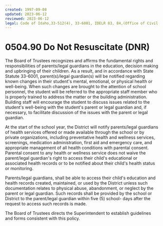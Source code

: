 ```yaml
---
created: 1997-09-08
updated: 2023-06-12
reviewed: 2023-06-12
legal: Code of Idaho,33-512(4), 33-6001, IDELR 83, 84,(Office of Civil Rights, Mar. 31, 1994),
---
```


# 0504.90 Do Not Resuscitate (DNR)

The Board of Trustees recognizes and affirms the fundamental rights and responsibilities of parents/legal guardians in the education, decision making and upbringing of their children. As a result, and in accordance with State Statute 33-6001, parent(s)/legal guardian(s) will be notified regarding known changes in their student's mental, emotional, or physical health or well-being. When such changes are brought to the attention of school personnel, the student will be referred to the appropriate staff member who is properly trained to address the matter or the building administration. Building staff will encourage the student to discuss issues related to the student's well-being with the student's parent or legal guardian and, if necessary, to facilitate discussion of the issues with the parent or legal guardian.

At the start of the school year, the District will notify parents/legal guardians of health services offered or made available through the school or by private organizations, including preventative health and wellness services, screenings, medication administration, first aid and emergency care, and appropriate management of all health conditions with parental consent. Parental consent to any health or wellness service does not waive the parent/legal guardian's right to access their child's educational or associated health records or to be notified about their child's health status or monitoring.

Parents/legal guardians, shall be able to access their child's education and health records created, maintained, or used by the District unless such documentation relates to physical abuse, abandonment, or neglect by the parent or legal guardian. Such records shall be provided by the school or District to the parent/legal guardian within five (5) school- days after the request to access such records is made.

The Board of Trustees directs the Superintendent to establish guidelines and forms consistent with this policy.

